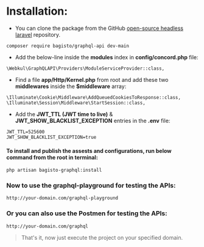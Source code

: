 
# Installation:

* You can clone the package from the GitHub [open-source headless laravel](https://bagisto.com/en/headless-ecommerce/) repository.

~~~
composer require bagisto/graphql-api dev-main
~~~

* Add the below-line inside the **modules** index in **config/concord.php** file:

~~~
\Webkul\GraphQLAPI\Providers\ModuleServiceProvider::class,
~~~

* Find a file **app/Http/Kernel.php** from root and add these two **middlewares** inside the **$middleware** array:

~~~
\Illuminate\Cookie\Middleware\AddQueuedCookiesToResponse::class,
\Illuminate\Session\Middleware\StartSession::class,
~~~

* Add the **JWT_TTL (JWT time to live)** & **JWT_SHOW_BLACKLIST_EXCEPTION** entries in the **.env** file:

~~~
JWT_TTL=525600
JWT_SHOW_BLACKLIST_EXCEPTION=true
~~~

#### To install and publish the assests and configurations, run below command from the root in terminal:

~~~
php artisan bagisto-graphql:install
~~~

### Now to use the graphql-playground for testing the APIs:

~~~
http://your-domain.com/graphql-playground
~~~

### Or you can also use the Postmen for testing the APIs:

~~~
http://your-domain.com/graphql
~~~

> That's it, now just execute the project on your specified domain.
